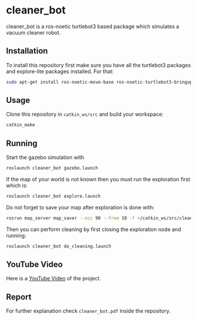 # cleaner_bot
cleaner_bot is a ros-noetic turtlebot3 based package which simulates a vacuum cleaner robot.

## Installation
To install this repository first make sure you have all the turtlebot3 packages and explore-lite packages installed.
For that:
```bash
sudo apt-get install ros-noetic-move-base ros-noetic-turtlebot3-bringup ros-noetic-turtlebot3-navigation ros-noetic-explore-lite
```

## Usage
Clone this repository in `catkin_ws/src` and build your workspace:
```bash
catkin_make
```
## Running
Start the gazebo simulation with
```bash
roslaunch cleaner_bot gazebo.launch
```

If the map of your world is not known then you must run the exploration first which is:
```bash
roslaunch cleaner_bot explore.launch
```

Do not forget to save your map after exploration is done with:
```bash
rosrun map_server map_saver --occ 90 --free 10 -f ~/catkin_ws/src/cleaner_bot/map/<YOUR_MAP> map:=/map
```
Then you can perform cleaning by first closing the exploration node and running:
```bash
roslaunch cleaner_bot do_cleaning.launch
```
## YouTube Video
Here is a [YouTube Video](https://youtu.be/XLfpaYYfUjw) of the project.

## Report
For further explanation check `cleaner_bot.pdf` inside the repository.
